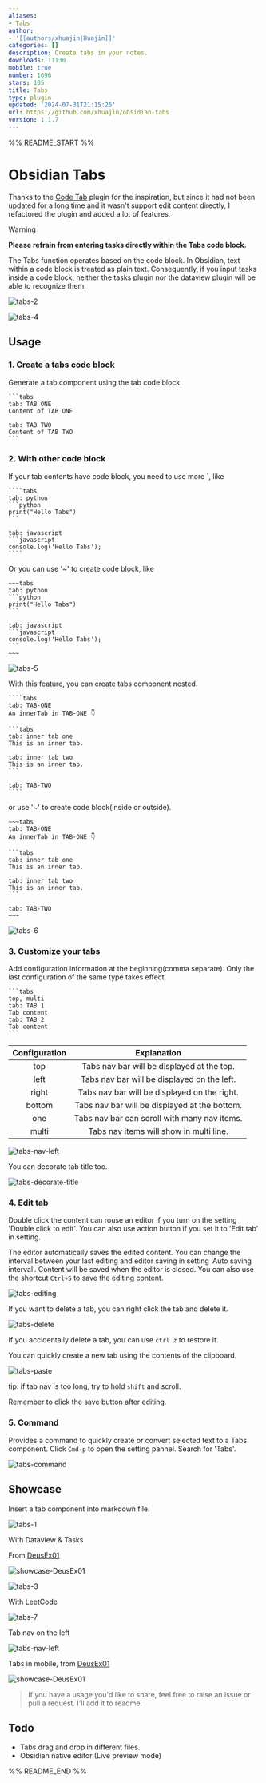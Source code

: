```yaml
---
aliases:
- Tabs
author:
- '[[authors/xhuajin|Huajin]]'
categories: []
description: Create tabs in your notes.
downloads: 11130
mobile: true
number: 1696
stars: 105
title: Tabs
type: plugin
updated: '2024-07-31T21:15:25'
url: https://github.com/xhuajin/obsidian-tabs
version: 1.1.7
---
```


%% README_START %%

# Obsidian Tabs

Thanks to the [Code Tab](https://github.com/lazyloong/obsidian-code-tab) plugin for the inspiration, but since it had not been updated for a long time and it wasn't support edit content directly, I refactored the plugin and added a lot of features.

> [!WARNING] 
> **Please refrain from entering tasks directly within the Tabs code block.**
> 
> The Tabs function operates based on the code block. In Obsidian, text within a code block is treated as plain text. Consequently, if you input tasks inside a code block, neither the tasks plugin nor the dataview plugin will be able to recognize them.

![tabs-2](https://raw.githubusercontent.com/xhuajin/obsidian-tabs/HEAD/docs/assets/tabs-2.png)

![tabs-4](https://raw.githubusercontent.com/xhuajin/obsidian-tabs/HEAD/docs/assets/tabs-4.png)

## Usage

### 1. Create a tabs code block

Generate a tab component using the tab code block.

````
```tabs
tab: TAB ONE
Content of TAB ONE

tab: TAB TWO
Content of TAB TWO
```
````

### 2. With other code block

If your tab contents have code block, you need to use more `, like

`````
````tabs
tab: python
```python
print("Hello Tabs")
```

tab: javascript
```javascript
console.log('Hello Tabs');
````
`````

Or you can use '~' to create code block, like

````
~~~tabs
tab: python
```python
print("Hello Tabs")
```

tab: javascript
```javascript
console.log('Hello Tabs');
```
~~~
````

![tabs-5](https://raw.githubusercontent.com/xhuajin/obsidian-tabs/HEAD/docs/assets/tabs-5.png)


With this feature, you can create tabs component nested.

`````
````tabs
tab: TAB-ONE
An innerTab in TAB-ONE 👇

```tabs
tab: inner tab one
This is an inner tab.

tab: inner tab two
This is an inner tab.
```

tab: TAB-TWO
````
`````

or use '~' to create code block(inside or outside).

````
~~~tabs
tab: TAB-ONE
An innerTab in TAB-ONE 👇

```tabs
tab: inner tab one
This is an inner tab.

tab: inner tab two
This is an inner tab.
```

tab: TAB-TWO
~~~
````

![tabs-6](https://raw.githubusercontent.com/xhuajin/obsidian-tabs/HEAD/assets/tabs-6.png)

### 3. Customize your tabs

Add configuration information at the beginning(comma separate). Only the last configuration of the same type takes effect.

````
```tabs
top, multi
tab: TAB 1
Tab content
tab: TAB 2
Tab content
```
````

| Configuration |                  Explanation                  |
| :-----------: | :-------------------------------------------: |
|     top       | Tabs nav bar will be displayed at the top.    |
|     left      | Tabs nav bar will be displayed on the left.   |
|     right     | Tabs nav bar will be displayed on the right.  |
|     bottom    | Tabs nav bar will be displayed at the bottom. |
|     one       | Tabs nav bar can scroll with many nav items.  |
|     multi     | Tabs nav items will show in multi line.       |

![tabs-nav-left](https://raw.githubusercontent.com/xhuajin/obsidian-tabs/HEAD/assets/tabs-nav-left.png)

You can decorate tab title too.

![tabs-decorate-title](https://raw.githubusercontent.com/xhuajin/obsidian-tabs/HEAD/assets/tabs-decorate-title.png)

### 4. Edit tab

Double click the content can rouse an editor if you turn on the setting 'Double click to edit'. You can also use action button if you set it to 'Edit tab' in setting.

The editor automatically saves the edited content. You can change the interval between your last editing and editor saving in setting 'Auto saving interval'. Content will be saved when the editor is closed. You can also use the shortcut `Ctrl+S` to save the editing content.

![tabs-editing](https://raw.githubusercontent.com/xhuajin/obsidian-tabs/HEAD/assets/editing.png)

If you want to delete a tab, you can right click the tab and delete it.

![tabs-delete](https://raw.githubusercontent.com/xhuajin/obsidian-tabs/HEAD/assets/tabs-delete.gif)

If you accidentally delete a tab, you can use `ctrl z` to restore it.

You can quickly create a new tab using the contents of the clipboard.

![tabs-paste](https://raw.githubusercontent.com/xhuajin/obsidian-tabs/HEAD/assets/tabs-paste.gif)

tip: if tab nav is too long, try to hold `shift` and scroll.

Remember to click the save button after editing.

### 5. Command

Provides a command to quickly create or convert selected text to a Tabs component. Click `Cmd-p` to open the setting pannel. Search for 'Tabs'.

![tabs-command](https://raw.githubusercontent.com/xhuajin/obsidian-tabs/HEAD/assets/tabs-command.png)

## Showcase

Insert a tab component into markdown file.

![tabs-1](https://raw.githubusercontent.com/xhuajin/obsidian-tabs/HEAD/assets/tabs-1.png)

With Dataview & Tasks

From [DeusEx01](https://github.com/xhuajin/obsidian-tabs/issues/28)

![showcase-DeusEx01](https://raw.githubusercontent.com/xhuajin/obsidian-tabs/HEAD/assets/tabs-showcase-01-by-DeusEx01.png)

![tabs-3](https://raw.githubusercontent.com/xhuajin/obsidian-tabs/HEAD/assets/tabs-3.png)

With LeetCode

![tabs-7](https://raw.githubusercontent.com/xhuajin/obsidian-tabs/HEAD/assets/tabs-7.png)

Tab nav on the left

![tabs-nav-left](https://raw.githubusercontent.com/xhuajin/obsidian-tabs/HEAD/assets/tabs-nav-left.png)

Tabs in mobile, from [DeusEx01](https://github.com/xhuajin/obsidian-tabs/issues/28)

![showcase-DeusEx01](https://raw.githubusercontent.com/xhuajin/obsidian-tabs/HEAD/assets/tabs-showcase-02-by-DeusEx01.png)

> If you have a usage you'd like to share, feel free to raise an issue or pull a request. I'll add it to readme.

## Todo

- Tabs drag and drop in different files.
- Obsidian native editor (Live preview mode)


%% README_END %%